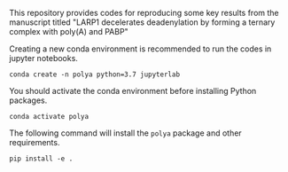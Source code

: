 This repository provides codes for reproducing some key results from the manuscript titled "LARP1 decelerates deadenylation by forming a ternary complex with poly(A) and PABP"

Creating a new conda environment is recommended to run the codes in jupyter notebooks. 

```conda create -n polya python=3.7 jupyterlab```

You should activate the conda environment before installing Python packages.

```conda activate polya``` 

The following command will install the `polya` package and other requirements. 

```pip install -e .```
